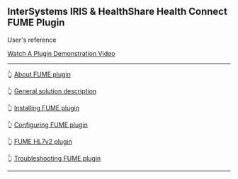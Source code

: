## InterSystems IRIS & HealthShare Health Connect FUME Plugin

User's reference

[Watch A Plugin Demonstration Video](https://www.youtube.com/watch?v=b5zrs12LD8E)

---

👆 [About FUME plugin](about.md)

👆 [General solution description](solution-description.md)

👆 [Installing FUME plugin](installation.md)

👆 [Configuring FUME plugin](configuration.md)

👆 [FUME HL7v2 plugin](fume-tester.md)

👆 [Troubleshooting FUME plugin](troubleshooting.md)

---


